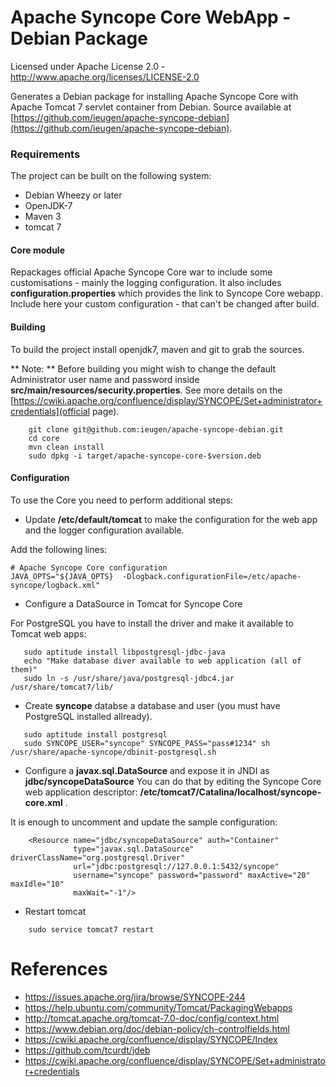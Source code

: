 Apache Syncope Core WebApp - Debian Package
==============================================

Licensed under Apache License 2.0 - http://www.apache.org/licenses/LICENSE-2.0

Generates a Debian package for installing Apache Syncope Core with Apache Tomcat 7 servlet container from Debian.
Source available at [https://github.com/ieugen/apache-syncope-debian](https://github.com/ieugen/apache-syncope-debian).

### Requirements

The project can be built on the following system:

* Debian Wheezy or later
* OpenJDK-7
* Maven 3
* tomcat 7

#### Core module

  Repackages official Apache Syncope Core war to include some customisations - mainly the logging configuration.
It also includes **configuration.properties** which provides the link to Syncope Core webapp.
Include here your custom configuration - that can't be changed after build.

#### Building

To build the project install openjdk7, maven and git to grab the sources.

** Note: ** Before building you might wish to change the default Administrator user name and password inside
**src/main/resources/security.properties**. See more details on the
[https://cwiki.apache.org/confluence/display/SYNCOPE/Set+administrator+credentials](official page).

~~~
    git clone git@github.com:ieugen/apache-syncope-debian.git
    cd core
    mvn clean install
    sudo dpkg -i target/apache-syncope-core-$version.deb
~~~

#### Configuration

To use the Core you need to perform additional steps:

* Update **/etc/default/tomcat** to make the configuration for the web app and the logger configuration
available.

Add the following lines:
~~~
# Apache Syncope Core configuration
JAVA_OPTS="${JAVA_OPTS}  -Dlogback.configurationFile=/etc/apache-syncope/logback.xml"
~~~

* Configure a DataSource in Tomcat for Syncope Core

For PostgreSQL you have to install the driver and make it available to Tomcat web apps:
~~~
   sudo aptitude install libpostgresql-jdbc-java
   echo "Make database diver available to web application (all of them)"
   sudo ln -s /usr/share/java/postgresql-jdbc4.jar /usr/share/tomcat7/lib/
~~~

* Create **syncope** databse a database and user (you must have PostgreSQL installed allready).
~~~
   sudo aptitude install postgresql
   sudo SYNCOPE_USER="syncope" SYNCOPE_PASS="pass#1234" sh /usr/share/apache-syncope/dbinit-postgresql.sh
~~~

* Configure a **javax.sql.DataSource** and expose it in JNDI as **jdbc/syncopeDataSource**
You can do that by editing the Syncope Core web application descriptor: **/etc/tomcat7/Catalina/localhost/syncope-core.xml** .

It is enough to uncomment and update the sample configuration:
~~~
    <Resource name="jdbc/syncopeDataSource" auth="Container"
              type="javax.sql.DataSource" driverClassName="org.postgresql.Driver"
              url="jdbc:postgresql://127.0.0.1:5432/syncope"
              username="syncope" password="password" maxActive="20" maxIdle="10"
              maxWait="-1"/>
~~~


* Restart tomcat
~~~
    sudo service tomcat7 restart
~~~

References
==========

* https://issues.apache.org/jira/browse/SYNCOPE-244
* https://help.ubuntu.com/community/Tomcat/PackagingWebapps
* http://tomcat.apache.org/tomcat-7.0-doc/config/context.html
* https://www.debian.org/doc/debian-policy/ch-controlfields.html
* https://cwiki.apache.org/confluence/display/SYNCOPE/Index
* https://github.com/tcurdt/jdeb
* https://cwiki.apache.org/confluence/display/SYNCOPE/Set+administrator+credentials
